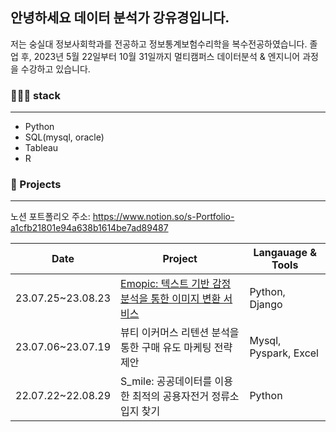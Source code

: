 ## 안녕하세요 데이터 분석가 강유경입니다.
저는 숭실대 정보사회학과를 전공하고 정보통계보험수리학을 복수전공하였습니다.
졸업 후, 2023년 5월 22일부터 10월 31일까지 멀티캠퍼스 데이터분석 & 엔지니어 과정을 수강하고 있습니다.

### 👩🏻‍💻 stack
---
- Python
- SQL(mysql, oracle)
- Tableau
- R

### 📑 Projects
---
노션 포트폴리오 주소: https://www.notion.so/s-Portfolio-a1cfb21801e94a638b1614be7ad89487

| Date | Project | Langauage & Tools |
| --- | --- | --- |
| 23.07.25~23.08.23 | [Emopic: 텍스트 기반 감정분석을 통한 이미지 변환 서비스](https://github.com/KYK0328/emopic) | Python, Django |
| 23.07.06~23.07.19 | 뷰티 이커머스 리텐션 분석을 통한 구매 유도 마케팅 전략 제안 | Mysql, Pyspark, Excel |
| 22.07.22~22.08.29 | S_mile: 공공데이터를 이용한 최적의 공용자전거 정류소 입지 찾기 | Python |
